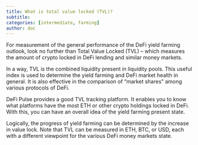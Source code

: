 ```yaml
---
title: What is total value locked (TVL)?
subtitle: 
categories: [intermediate, farming]
author: doc
---
```


For measurement of the general performance of the DeFi yield farming outlook, look no further than Total Value Locked (TVL) – which measures the amount of crypto locked in DeFi lending and similar money markets.

In a way, TVL is the combined liquidity present in liquidity pools. This useful index is used to determine the yield farming and DeFi market health in general. It is also effective in the comparison of “market shares” among various protocols of DeFi.

DeFi Pulse provides a good TVL tracking platform. It enables you to know what platforms have the most ETH or other crypto holdings locked in DeFi. With this, you can have an overall idea of the yield farming present state.

Logically, the progress of yield farming can be determined by the increase in value lock. Note that TVL can be measured in ETH, BTC, or USD, each with a different viewpoint for the various DeFi money markets state.
